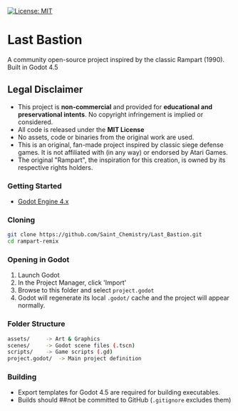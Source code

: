 [![License: MIT](https://img.shields.io/badge/License-MIT-yellow.svg)](https://opensource.org/licenses/MIT)


# Last Bastion

A community open-source project inspired by the classic Rampart (1990).
Built in Godot 4.5

## Legal Disclaimer

- This project is **non-commercial** and provided for **educational and preservational intents**. No copyright infringement is implied or considered.
- All code is released under the **MIT License**
- No assets, code or binaries from the original work are used.
- This is an original, fan-made project inspired by classic siege defense games. It is not affiliated with (in any way) or endorsed by Atari Games. 
- The original "Rampart", the inspiration for this creation, is owned by its respective rights holders.

### Getting Started

- [Godot Engine 4.x](https:.//godotengine.org/download)

### Cloning

```bash
git clone https://github.com/Saint_Chemistry/Last_Bastion.git
cd rampart-remix
```

### Opening in Godot

1. Launch Godot
2. In the Project Manager, click 'Import'
3. Browse to this folder and select `project.godot`
4. Godot will regenerate its local `.godot/` cache and the project will appear normally.

### Folder Structure

```bash
assets/     -> Art & Graphics
scenes/     -> Godot scene files (.tscn)
scripts/    -> Game scripts (.gd)
project.godot/  -> Main project definition
```

### Building

- Export templates for Godot 4.5 are required for building executables.
- Builds should ##not be committed to GitHub (`.gitignore` excludes them)
